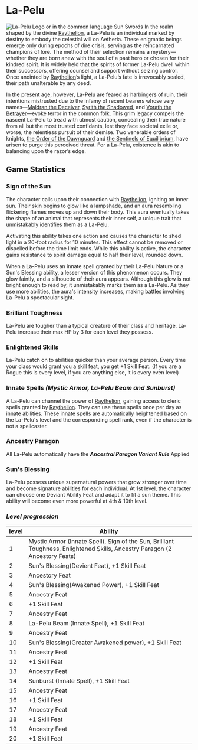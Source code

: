 # La-Pelu
![La-Pelu Logo](../../../assets/Raythelion-logo-1.jpg) or in the common language Sun Swords
In the realm shaped by the divine [Raythelion](../Raythelion.md), a La-Pelu is an individual marked by destiny to embody the celestial will on Aetheria. These enigmatic beings emerge only during epochs of dire crisis, serving as the reincarnated champions of lore. The method of their selection remains a mystery—whether they are born anew with the soul of a past hero or chosen for their kindred spirit. It is widely held that the spirits of former La-Pelu dwell within their successors, offering counsel and support without seizing control. Once anointed by [Raythelion](../Raythelion.md)’s light, a La-Pelu’s fate is irrevocably sealed, their path unalterable by any deed.

In the present age, however, La-Pelu are feared as harbingers of ruin, their intentions mistrusted due to the infamy of recent bearers whose very names—[Maldran the Deceiver](../../Characters/Maldran-the-Deceiver.md), [Syrith the Shadowed](../../Characters/Syrith-the-Shadowed.md), and [Vorath the Betrayer](../../Characters/Vorath-the-Betrayer.md)—evoke terror in the common folk. This grim legacy compels the nascent La-Pelu to tread with utmost caution, concealing their true nature from all but the most trusted confidants, lest they face societal exile or, worse, the relentless pursuit of their demise. Two venerable orders of knights, [the Order of the Dawnguard](../../Factions/Order-of-the-Dawnguard.md) and [the Sentinels of Equilibrium](../../Factions/Sentinels-of-Equilibrium.md), have arisen to purge this perceived threat. For a La-Pelu, existence is akin to balancing upon the razor’s edge.

## Game Statistics 
### **Sign of the Sun**
The character calls upon their connection with [Raythelion](../Raythelion.md), igniting an inner sun. Their skin begins to glow like a lampshade, and an aura resembling flickering flames moves up and down their body. This aura eventually takes the shape of an animal that represents their inner self, a unique trait that unmistakably identifies them as a La-Pelu.

Activating this ability takes one action and causes the character to shed light in a 20-foot radius for 10 minutes. This effect cannot be removed or dispelled before the time limit ends. While this ability is active, the character gains resistance to spirit damage equal to half their level, rounded down.

When a La-Pelu uses an innate spell granted by their La-Pelu Nature or a Sun's Blessing ability, a lesser version of this phenomenon occurs. They glow faintly, and a silhouette of their aura appears. Although this glow is not bright enough to read by, it unmistakably marks them as a La-Pelu. As they use more abilities, the aura's intensity increases, making battles involving La-Pelu a spectacular sight.

### **Brilliant Toughness**
La-Pelu are tougher than a typical creature of their class and heritage. La-Pelu increase their max HP by 3 for each level they possess.

### **Enlightened Skills**
La-Pelu catch on to abilities quicker than your average person. Every time your class would grant you a skill feat, you get +1 Skill Feat. (If you are a Rogue this is every level, if you are anything else, it is every even level)

### **Innate Spells** *(Mystic Armor, La-Pelu Beam and Sunburst)*
A La-Pelu can channel the power of [Raythelion](../Raythelion.md), gaining access to cleric spells granted by [Raythelion](../Raythelion.md). They can use these spells once per day as innate abilities. These innate spells are automatically heightened based on the La-Pelu's level and the corresponding spell rank, even if the character is not a spellcaster.

### **Ancestry Paragon**
All La-Pelu automatically have the ***Ancestral Paragon Variant Rule*** Applied

### **Sun's Blessing**
La-Pelu possess unique supernatural powers that grow stronger over time and become signature abilities for each individual. At 1st level, the character can choose one Deviant Ability Feat and adapt it to fit a sun theme. This ability will become even more powerful at 4th & 10th level.

### ***Level progression***
| level | Ability |
|------|-------|
|1 | Mystic Armor (Innate Spell), Sign of the Sun, Brilliant Toughness, Enlightened Skills, Ancestry Paragon (2 Ancestory Feats)|
|2 | Sun's Blessing(Devient Feat), +1 Skill Feat|
|3 |Ancestory Feat|
|4 | Sun's Blessing(Awakened Power), +1 Skill Feat|
|5 |Ancestry Feat|
|6 |+1 Skill Feat|
|7|Ancestry Feat|
|8| La-Pelu Beam (Innate Spell), +1 Skill Feat| 
|9|Ancestry Feat|
|10|Sun's Blessing(Greater Awakened power), +1 Skill Feat|
|11|Ancestry Feat|
|12|+1 Skill Feat|
|13|Ancestry Feat|
|14|Sunburst (Innate Spell), +1 Skill Feat|
|15|Ancestry Feat|
|16|+1 Skill Feat|
|17|Ancestry Feat|
|18|+1 Skill Feat|
|19|Ancestry Feat|
|20|+1 Skill Feat|
